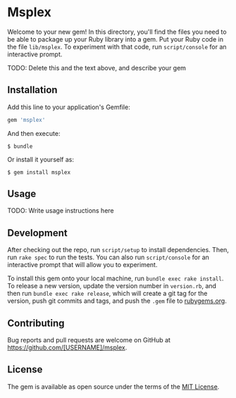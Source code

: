 # Msplex

Welcome to your new gem! In this directory, you'll find the files you need to be able to package up your Ruby library into a gem. Put your Ruby code in the file `lib/msplex`. To experiment with that code, run `script/console` for an interactive prompt.

TODO: Delete this and the text above, and describe your gem

## Installation

Add this line to your application's Gemfile:

```ruby
gem 'msplex'
```

And then execute:

    $ bundle

Or install it yourself as:

    $ gem install msplex

## Usage

TODO: Write usage instructions here

## Development

After checking out the repo, run `script/setup` to install dependencies. Then, run `rake spec` to run the tests. You can also run `script/console` for an interactive prompt that will allow you to experiment.

To install this gem onto your local machine, run `bundle exec rake install`. To release a new version, update the version number in `version.rb`, and then run `bundle exec rake release`, which will create a git tag for the version, push git commits and tags, and push the `.gem` file to [rubygems.org](https://rubygems.org).

## Contributing

Bug reports and pull requests are welcome on GitHub at https://github.com/[USERNAME]/msplex.


## License

The gem is available as open source under the terms of the [MIT License](http://opensource.org/licenses/MIT).
